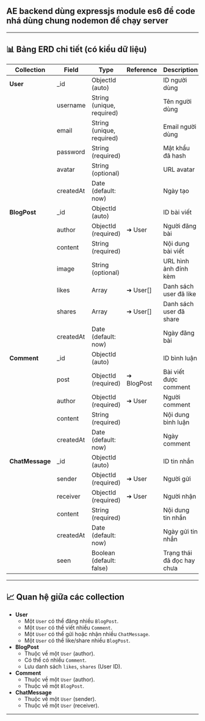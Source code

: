 ## AE backend dùng expressjs module es6 để code nhá dùng chung nodemon để chạy server 


---

## 📊 Bảng ERD chi tiết (có kiểu dữ liệu)

| Collection       | Field         | Type                      | Reference                  | Description                          |
|-------------------|---------------|---------------------------|----------------------------|--------------------------------------|
| **User**         | _id           | ObjectId (auto)           |                            | ID người dùng                        |
|                   | username      | String (unique, required)|                            | Tên người dùng                       |
|                   | email         | String (unique, required)|                            | Email người dùng                     |
|                   | password      | String (required)        |                            | Mật khẩu đã hash                     |
|                   | avatar        | String (optional)        |                            | URL avatar                           |
|                   | createdAt     | Date (default: now)      |                            | Ngày tạo                             |
| **BlogPost**     | _id           | ObjectId (auto)           |                            | ID bài viết                          |
|                   | author        | ObjectId (required)      | ➔ User                     | Người đăng bài                       |
|                   | content       | String (required)        |                            | Nội dung bài viết                    |
|                   | image         | String (optional)        |                            | URL hình ảnh đính kèm                |
|                   | likes         | Array<ObjectId>          | ➔ User[]                   | Danh sách user đã like               |
|                   | shares        | Array<ObjectId>          | ➔ User[]                   | Danh sách user đã share              |
|                   | createdAt     | Date (default: now)      |                            | Ngày đăng bài                        |
| **Comment**      | _id           | ObjectId (auto)           |                            | ID bình luận                         |
|                   | post          | ObjectId (required)      | ➔ BlogPost                 | Bài viết được comment                |
|                   | author        | ObjectId (required)      | ➔ User                     | Người comment                        |
|                   | content       | String (required)        |                            | Nội dung bình luận                   |
|                   | createdAt     | Date (default: now)      |                            | Ngày comment                         |
| **ChatMessage**  | _id           | ObjectId (auto)           |                            | ID tin nhắn                          |
|                   | sender        | ObjectId (required)      | ➔ User                     | Người gửi                            |
|                   | receiver      | ObjectId (required)      | ➔ User                     | Người nhận                           |
|                   | content       | String (required)        |                            | Nội dung tin nhắn                    |
|                   | createdAt     | Date (default: now)      |                            | Ngày gửi tin nhắn                    |
|                   | seen          | Boolean (default: false) |                            | Trạng thái đã đọc hay chưa           |

---

## 📈 Quan hệ giữa các collection

- **User**
  - Một `User` có thể đăng nhiều `BlogPost`.
  - Một `User` có thể viết nhiều `Comment`.
  - Một `User` có thể gửi hoặc nhận nhiều `ChatMessage`.
  - Một `User` có thể like/share nhiều `BlogPost`.
- **BlogPost**
  - Thuộc về một `User` (author).
  - Có thể có nhiều `Comment`.
  - Lưu danh sách `likes`, `shares` (User ID).
- **Comment**
  - Thuộc về một `User` (author).
  - Thuộc về một `BlogPost`.
- **ChatMessage**
  - Thuộc về một `User` (sender).
  - Thuộc về một `User` (receiver).

---
